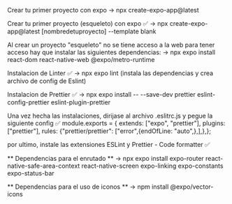 Crear tu primer proyecto con expo
-> npx create-expo-app@latest

Crear tu primer proyecto (esqueleto) con expo ✅
-> npx create-expo-app@latest [nombredetuproyecto] --template blank

Al crear un proyecto "esqueleto" no se tiene acceso a la web
para tener acceso hay que instalar las siguientes dependencias:
-> npx expo install react-dom react-native-web @expo/metro-runtime

Instalacion de Linter ✅
-> npx expo lint (instala las dependencias y crea archivo de config de Eslint)

Instalacion de Prettier ✅
-> npx expo install -- --save-dev prettier eslint-config-prettier eslint-plugin-prettier

Una vez hecha las instalaciones, dirijase al archivo .eslitrc.js y pegue la siguiente config ✅
module.exports = {
extends: ["expo", "prettier"],
plugins: ["prettier"],
rules: {"prettier/prettier": ["error",{endOfLine: "auto",},],},};

por ultimo, instale las extensiones ESLint y Prettier - Code formatter ✅

** Dependencias para el enrutado **
-> npx expo install expo-router react-native-safe-area-context react-native-screen expo-linking expo-constants expo-status-bar

** Dependencias para el uso de iconos **
-> npm install @expo/vector-icons
